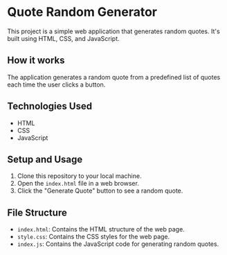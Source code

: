 # Quote Random Generator

This project is a simple web application that generates random quotes. It's built using HTML, CSS, and JavaScript.

## How it works

The application generates a random quote from a predefined list of quotes each time the user clicks a button.

## Technologies Used

- HTML
- CSS
- JavaScript

## Setup and Usage

1. Clone this repository to your local machine.
2. Open the `index.html` file in a web browser.
3. Click the "Generate Quote" button to see a random quote.

## File Structure

- `index.html`: Contains the HTML structure of the web page.
- `style.css`: Contains the CSS styles for the web page.
- `index.js`: Contains the JavaScript code for generating random quotes.
